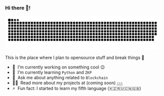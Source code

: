 ### Hi there 👋!
<picture>
  <source media="(prefers-color-scheme: dark)" srcset="https://raw.githubusercontent.com/platane/platane/output/github-contribution-grid-snake-dark.svg">
  <source media="(prefers-color-scheme: light)" srcset="https://raw.githubusercontent.com/platane/platane/output/github-contribution-grid-snake.svg">
  <img alt="github contribution grid snake animation" src="https://raw.githubusercontent.com/platane/platane/output/github-contribution-grid-snake.svg">
</picture>

This is the place where I plan to opensource stuff and break things :rofl:


- 🔭 &nbsp;I’m currently working on something cool :wink:
- 🌱 &nbsp;I’m currently learning `Python` and `ZKP`
- 💬 &nbsp;Ask me about anything related to `Blockchain`
- 👨‍💻 &nbsp;Read more about my projects at (coming soon) [---](https://github.com)
- ⚡ &nbsp;Fun fact: I started to learn my fifth language (🇰🇿🇷🇺🇨🇳🇬🇧)
